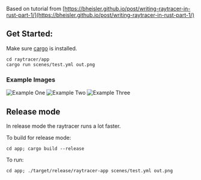 Based on tutorial from [https://bheisler.github.io/post/writing-raytracer-in-rust-part-1/](https://bheisler.github.io/post/writing-raytracer-in-rust-part-1/)

## Get Started:
Make sure [cargo][cargo] is installed.
```
cd raytracer/app
cargo run scenes/test.yml out.png
```

### Example Images
![Example One][ex1]
![Example Two][ex2]
![Example Three][ex3]


[cargo]: https://rustup.rs/
[ex1]: ./app/out.png
[ex2]: ./app/out2.png
[ex3]: ./app/room.png

## Release mode

In release mode the raytracer runs a lot faster.

To build for release mode:
```
cd app; cargo build --release
```

To run: 
```
cd app; ./target/release/raytracer-app scenes/test.yml out.png
```


